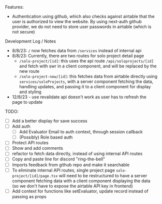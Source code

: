 
Features:
- Authentication using github, which also checks against airtable that the user is authorized to view the website. By using next-auth github provider, we do not need to store user passwords in airtable (which is not secure)

Development Log / Notes
- 8/8/23: `/` now fetches data from `/services` instead of internal api
- 8/8/23: Currently, there are two routes for solo project detail page
  - `/solo-project/[id]`: this uses the api route `/api/soloprojects/[id]` and fetch with swr in a client component, and will be replaced by the new route
  - `/solo-project-new/[id]`: this fetches data from airtable directly using `services/soloProjects`, with a server component fetching the data, handling updates, and passing it to a client component for display and styling
- 12/8/23 - use revalidate api doesn't work as user has to refresh the page to update

TODO: 
- [ ] Add a better display for save success
- [ ] Add auth
  - [ ] Add Evaluator Email to auth context, through session callback
  - [ ] (Possibly) Role based auth
- [ ] Protect API routes
- [ ] Show and add comments
- [ ] refactor to fetch data directly, instead of using internal API routes
- [ ] Copy and paste line for discord "ring-the-bell"
- [ ] Imports feedback from github repo and make it searchable 
- [ ] To eliminate internal API routes, single project page `solo-project/[id]/page.tsx` will need to be restructured to have a server component fetching data with a client component displaying the data (so we don't have to expose the airtable API key in frontend)
- [ ] Add context for functions like setEvaluator, update record instead of passing as props
